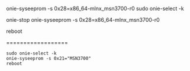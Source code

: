 onie-syseeprom -s 0x28=x86_64-mlnx_msn3700-r0
sudo onie-select -k

onie-stop
onie-syseeprom -s 0x28=x86_64-mlnx_msn3700-r0

reboot

==================

    sudo onie-select -k
    onie-syseeprom -s 0x21="MSN3700"
    reboot
